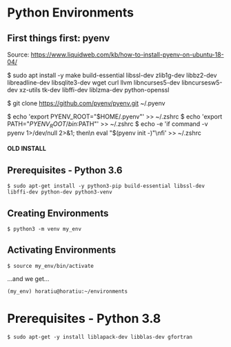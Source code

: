 # Python Environments

## First things first: pyenv

Source:
https://www.liquidweb.com/kb/how-to-install-pyenv-on-ubuntu-18-04/

$ sudo apt install -y make build-essential libssl-dev zlib1g-dev libbz2-dev libreadline-dev libsqlite3-dev wget curl llvm libncurses5-dev libncursesw5-dev xz-utils tk-dev libffi-dev liblzma-dev python-openssl

$ git clone https://github.com/pyenv/pyenv.git ~/.pyenv

$ echo 'export PYENV_ROOT="$HOME/.pyenv"' >> ~/.zshrc
$ echo 'export PATH="$PYENV_ROOT/bin:$PATH"' >> ~/.zshrc
$ echo -e 'if command -v pyenv 1>/dev/null 2>&1; then\n eval "$(pyenv init -)"\nfi' >> ~/.zshrc




#### OLD INSTALL ####
## Prerequisites - Python 3.6

```shell
$ sudo apt-get install -y python3-pip build-essential libssl-dev libffi-dev python-dev python3-venv
```

## Creating Environments

```shell
$ python3 -m venv my_env
```

## Activating Environments

```shell
$ source my_env/bin/activate
```

...and we get...

```shell
(my_env) horatiu@horatiu:~/environments
```

# Prerequisites - Python 3.8

```
$ sudo apt-get -y install liblapack-dev libblas-dev gfortran
```
